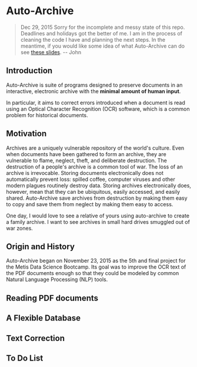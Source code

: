 # Auto-Archive

> Dec 29, 2015
> Sorry for the incomplete and messy state of this repo. Deadlines and holidays got the better of me. I am in the process of cleaning the code I have and planning the next steps. In the meantime, if you would like some idea of what Auto-Archive can do see [these slides](https://github.com/John-Keating/auto-archive/blob/master/Auto-ArchiveSlides.pdf). -- John 

## Introduction
Auto-Archive is suite of programs designed to preserve documents in an interactive, electronic archive with the **minimal amount of human input**. 

In particular, it aims to correct errors introduced when a document is read using an Optical Character Recognition (OCR) software, which is a common problem for historical documents.

## Motivation
Archives are a uniquely vulnerable repository of the world's culture. Even when documents have been gathered to form an archive, they are vulnerable to flame, neglect, theft, and deliberate destruction. The destruction of a people's archive is a common tool of war. The loss of an archive is irrevocable. Storing documents electronically does not automatically prevent loss: spilled coffee, computer viruses and other modern plagues routinely destroy data. Storing archives electronically does, however, mean that they can be ubiquitous, easily accessed, and easily shared. Auto-Archive save archives from destruction by making them easy to copy and save them from neglect by making them easy to access.

One day, I would love to see a relative of yours using auto-archive to create a family archive. I want to see archives in small hard drives smuggled out of war zones. 

## Origin and History
Auto-Archive began on November 23, 2015 as the 5th and final project for the
Metis Data Science Bootcamp. Its goal was to improve the OCR text of the PDF
documents enough so that they could be modeled by common Natural Language Processing (NLP) tools. 

## Reading PDF documents

## A Flexible Database

## Text Correction

## To Do List
